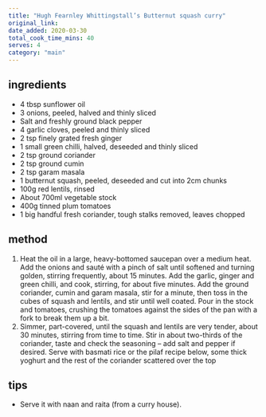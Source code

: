 ```yaml
---
title: "Hugh Fearnley Whittingstall’s Butternut squash curry"
original_link:
date_added: 2020-03-30
total_cook_time_mins: 40
serves: 4
category: "main"
---
```


## ingredients

- 4 tbsp sunflower oil
- 3 onions, peeled, halved and thinly sliced
- Salt and freshly ground black pepper
- 4 garlic cloves, peeled and thinly sliced
- 2 tsp finely grated fresh ginger
- 1 small green chilli, halved, deseeded and thinly sliced
- 2 tsp ground coriander
- 2 tsp ground cumin
- 2 tsp garam masala
- 1 butternut squash, peeled, deseeded and cut into 2cm chunks
- 100g red lentils, rinsed
- About 700ml vegetable stock
- 400g tinned plum tomatoes
- 1 big handful fresh coriander, tough stalks removed, leaves chopped

## method

1. Heat the oil in a large, heavy-bottomed saucepan over a medium heat. Add the onions and sauté with a pinch of salt until softened and turning golden, stirring frequently, about 15 minutes. Add the garlic, ginger and green chilli, and cook, stirring, for about five minutes. Add the ground coriander, cumin and garam masala, stir for a minute, then toss in the cubes of squash and lentils, and stir until well coated. Pour in the stock and tomatoes, crushing the tomatoes against the sides of the pan with a fork to break them up a bit.
2. Simmer, part-covered, until the squash and lentils are very tender, about 30 minutes, stirring from time to time. Stir in about two-thirds of the coriander, taste and check the seasoning – add salt and pepper if desired. Serve with basmati rice or the pilaf recipe below, some thick yoghurt and the rest of the coriander scattered over the top

## tips

- Serve it with naan and raita (from a curry house).
